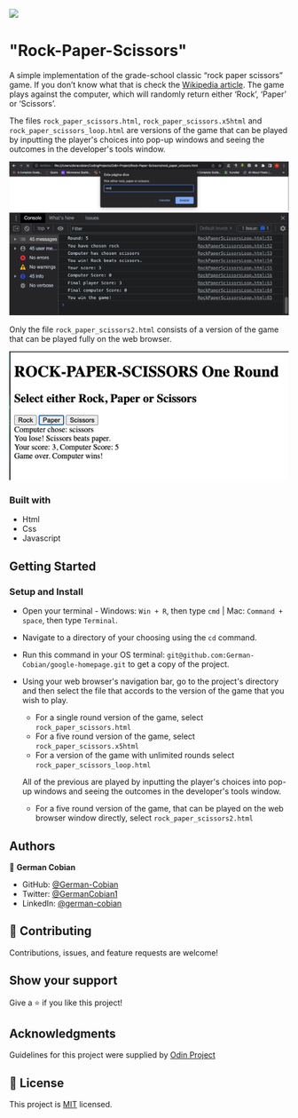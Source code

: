 ![](https://img.shields.io/badge/Microverse-blueviolet)

# "Rock-Paper-Scissors"

A simple implementation of the grade-school classic “rock paper scissors” game. If you don’t know what that is check the [Wikipedia article](https://en.wikipedia.org/wiki/Rock%E2%80%93paper%E2%80%93scissors). The game plays against the computer, which will randomly return either ‘Rock’, ‘Paper’ or ‘Scissors’.

The files `rock_paper_scissors.html`, `rock_paper_scissors.x5html` and `rock_paper_scissors_loop.html` are versions of the game that can be played by inputting the player's choices into pop-up windows and seeing the outcomes in the developer's tools window.

![Pop-up window](/assets/Pop-up-window.png?raw=true "Pop-up window")
![Developer's tools window](/assets/Developers-tools.png?raw=true "Developer's tools window")

Only the file `rock_paper_scissors2.html` consists of a version of the game that can be played fully on the web browser.

![Browser-window-display](/assets/Browser-window-display.png?raw=true "Browser-window-display")

### Built with

* Html
* Css
* Javascript

## Getting Started

### Setup and Install

* Open your terminal - Windows: `Win + R`, then type `cmd` | Mac: `Command + space`, then type `Terminal`.
* Navigate to a directory of your choosing using the `cd` command.
* Run this command in your OS terminal: `git@github.com:German-Cobian/google-homepage.git` to get a copy of the project.
* Using your web browser's navigation bar, go to the project's directory and then select the file that accords to the version of the game that you wish to play.
  * For a single round version of the game, select `rock_paper_scissors.html`
  * For a five round version of the game, select `rock_paper_scissors.x5html`
  * For a version of the game with unlimited rounds select `rock_paper_scissors_loop.html`
  
  All of the previous are played by inputting the player's choices into pop-up windows and seeing the outcomes in the developer's tools window. 
  
  * For a five round version of the game, that can be played on the web browser window directly, select `rock_paper_scissors2.html`

## Authors

👤 **German Cobian**

* GitHub: [@German-Cobian](https://github.com/German-Cobian)
* Twitter: [@GermanCobian1](https://twitter.com/GermanCobian1)
* LinkedIn: [@german-cobian](https://www.linkedin.com/in/german-cobian/)


## 🤝 Contributing

Contributions, issues, and feature requests are welcome!


## Show your support

Give a ⭐️ if you like this project!


## Acknowledgments

Guidelines for this project were supplied by [Odin Project](https://www.theodinproject.com/lessons/foundations-rock-paper-scissors)


## 📝 License

This project is [MIT](https://github.com/German-Cobian/Rock-Paper-Scissors/blob/master/LICENSE) licensed.